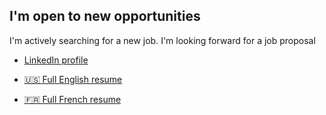 ## I'm open to new opportunities

I'm actively searching for a new job. I'm looking forward for a job proposal

* [LinkedIn profile](https://www.linkedin.com/in/etienne-vrignaud-630810a9/)

* [:us: Full English resume](https://evrignaud.github.io/hireme/Etienne%20Vrignaud%20-%20Senior%20Full%20Stack%20Architect%20-%20en.pdf)

* [:fr: Full French resume](https://evrignaud.github.io/hireme/Etienne%20Vrignaud%20-%20Architecte%20Full%20Stack%20Senior%20-%20fr.pdf)
